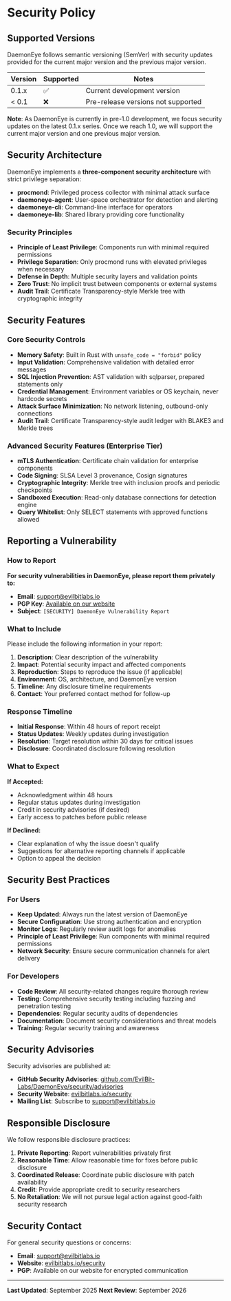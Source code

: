 # Security Policy

## Supported Versions

DaemonEye follows semantic versioning (SemVer) with security updates provided for the current major version and the previous major version.

| Version | Supported          | Notes                              |
| ------- | ------------------ | ---------------------------------- |
| 0.1.x   | :white_check_mark: | Current development version        |
| < 0.1   | :x:                | Pre-release versions not supported |

**Note**: As DaemonEye is currently in pre-1.0 development, we focus security updates on the latest 0.1.x series. Once we reach 1.0, we will support the current major version and one previous major version.

## Security Architecture

DaemonEye implements a **three-component security architecture** with strict privilege separation:

- **procmond**: Privileged process collector with minimal attack surface
- **daemoneye-agent**: User-space orchestrator for detection and alerting
- **daemoneye-cli**: Command-line interface for operators
- **daemoneye-lib**: Shared library providing core functionality

### Security Principles

- **Principle of Least Privilege**: Components run with minimal required permissions
- **Privilege Separation**: Only procmond runs with elevated privileges when necessary
- **Defense in Depth**: Multiple security layers and validation points
- **Zero Trust**: No implicit trust between components or external systems
- **Audit Trail**: Certificate Transparency-style Merkle tree with cryptographic integrity

## Security Features

### Core Security Controls

- **Memory Safety**: Built in Rust with `unsafe_code = "forbid"` policy
- **Input Validation**: Comprehensive validation with detailed error messages
- **SQL Injection Prevention**: AST validation with sqlparser, prepared statements only
- **Credential Management**: Environment variables or OS keychain, never hardcode secrets
- **Attack Surface Minimization**: No network listening, outbound-only connections
- **Audit Trail**: Certificate Transparency-style audit ledger with BLAKE3 and Merkle trees

### Advanced Security Features (Enterprise Tier)

- **mTLS Authentication**: Certificate chain validation for enterprise components
- **Code Signing**: SLSA Level 3 provenance, Cosign signatures
- **Cryptographic Integrity**: Merkle tree with inclusion proofs and periodic checkpoints
- **Sandboxed Execution**: Read-only database connections for detection engine
- **Query Whitelist**: Only SELECT statements with approved functions allowed

## Reporting a Vulnerability

### How to Report

**For security vulnerabilities in DaemonEye, please report them privately to:**

- **Email**: <support@evilbitlabs.io>
- **PGP Key**: [Available on our website](https://evilbitlabs.io/security)
- **Subject**: `[SECURITY] DaemonEye Vulnerability Report`

### What to Include

Please include the following information in your report:

1. **Description**: Clear description of the vulnerability
2. **Impact**: Potential security impact and affected components
3. **Reproduction**: Steps to reproduce the issue (if applicable)
4. **Environment**: OS, architecture, and DaemonEye version
5. **Timeline**: Any disclosure timeline requirements
6. **Contact**: Your preferred contact method for follow-up

### Response Timeline

- **Initial Response**: Within 48 hours of report receipt
- **Status Updates**: Weekly updates during investigation
- **Resolution**: Target resolution within 30 days for critical issues
- **Disclosure**: Coordinated disclosure following resolution

### What to Expect

**If Accepted:**

- Acknowledgment within 48 hours
- Regular status updates during investigation
- Credit in security advisories (if desired)
- Early access to patches before public release

**If Declined:**

- Clear explanation of why the issue doesn't qualify
- Suggestions for alternative reporting channels if applicable
- Option to appeal the decision

## Security Best Practices

### For Users

- **Keep Updated**: Always run the latest version of DaemonEye
- **Secure Configuration**: Use strong authentication and encryption
- **Monitor Logs**: Regularly review audit logs for anomalies
- **Principle of Least Privilege**: Run components with minimal required permissions
- **Network Security**: Ensure secure communication channels for alert delivery

### For Developers

- **Code Review**: All security-related changes require thorough review
- **Testing**: Comprehensive security testing including fuzzing and penetration testing
- **Dependencies**: Regular security audits of dependencies
- **Documentation**: Document security considerations and threat models
- **Training**: Regular security training and awareness

## Security Advisories

Security advisories are published at:

- **GitHub Security Advisories**: [github.com/EvilBit-Labs/DaemonEye/security/advisories](https://github.com/EvilBit-Labs/DaemonEye/security/advisories)
- **Security Website**: [evilbitlabs.io/security](https://evilbitlabs.io/security)
- **Mailing List**: Subscribe to <support@evilbitlabs.io>

## Responsible Disclosure

We follow responsible disclosure practices:

1. **Private Reporting**: Report vulnerabilities privately first
2. **Reasonable Time**: Allow reasonable time for fixes before public disclosure
3. **Coordinated Release**: Coordinate public disclosure with patch availability
4. **Credit**: Provide appropriate credit to security researchers
5. **No Retaliation**: We will not pursue legal action against good-faith security research

## Security Contact

For general security questions or concerns:

- **Email**: <support@evilbitlabs.io>
- **Website**: [evilbitlabs.io/security](https://evilbitlabs.io/security)
- **PGP**: Available on our website for encrypted communication

---

**Last Updated**: September 2025 **Next Review**: September 2026
